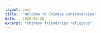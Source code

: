 ```yaml
---
layout: post
title:  "Welcome to Chinmoy controversies"
date:   2020-06-25
excerpt: "chinmoy friendships religious"
---
```

